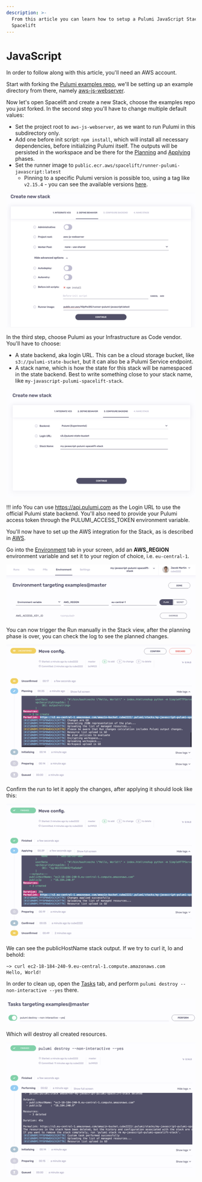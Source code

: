 ```yaml
---
description: >-
  From this article you can learn how to setup a Pulumi JavaScript Stack in
  Spacelift
---
```


# JavaScript

In order to follow along with this article, you'll need an AWS account.

Start with forking the [Pulumi examples repo](https://github.com/pulumi/examples), we'll be setting up an example directory from there, namely [aws-js-webserver](https://github.com/pulumi/examples/tree/master/aws-js-webserver).

Now let's open Spacelift and create a new Stack, choose the examples repo you just forked. In the second step you'll have to change multiple default values:

* Set the project root to `aws-js-webserver`, as we want to run Pulumi in this subdirectory only.
* Add one before init script: `npm install`, which will install all necessary dependencies, before initializing Pulumi itself. The outputs will be persisted in the workspace and be there for the [Planning](../../../concepts/run/#planning) and [Applying](../../../concepts/run/#applying) phases.
* Set the runner image to `public.ecr.aws/spacelift/runner-pulumi-javascript:latest`
  * Pinning to a specific Pulumi version is possible too, using a tag like `v2.15.4` - you can see the available versions [here](https://gallery.ecr.aws/spacelift/runner-pulumi-javascript).

![Define behavior.](<../../../assets/screenshots/image (43).png>)

In the third step, choose Pulumi as your Infrastructure as Code vendor. You'll have to choose:

* A state backend, aka login URL. This can be a cloud storage bucket, like `s3://pulumi-state-bucket`, but it can also be a Pulumi Service endpoint.
* A stack name, which is how the state for this stack will be namespaced in the state backend. Best to write something close to your stack name, like `my-javascript-pulumi-spacelift-stack`.

![Configure backend.](<../../../assets/screenshots/image (36).png>)

!!! info
    You can use https://api.pulumi.com as the Login URL to use the official Pulumi state backend. You'll also need to provide your Pulumi access token through the PULUMI\_ACCESS\_TOKEN environment variable.

You'll now have to set up the AWS integration for the Stack, as is described in [AWS](../../../integrations/cloud-providers/aws.md#setting-up-aws-integration).

Go into the [Environment](../../../concepts/configuration/environment.md) tab in your screen, add an **AWS\_REGION** environment variable and set it to your region of choice, i.e. `eu-central-1`.

![Configure environment.](<../../../assets/screenshots/image (22).png>)

You can now trigger the Run manually in the Stack view, after the planning phase is over, you can check the log to see the planned changes.

![Pending confirmation.](<../../../assets/screenshots/image (3).png>)

Confirm the run to let it apply the changes, after applying it should look like this:

![Applied](<../../../assets/screenshots/image (4).png>)

We can see the publicHostName stack output. If we try to curl it, lo and behold:

```
~> curl ec2-18-184-240-9.eu-central-1.compute.amazonaws.com
Hello, World!
```

In order to clean up, open the [Tasks](../../../concepts/run/task.md) tab, and perform `pulumi destroy --non-interactive --yes` there.

![Performing cleanup task.](<../../../assets/screenshots/image (5).png>)

Which will destroy all created resources.

![Destruction complete.](<../../../assets/screenshots/image (6).png>)


